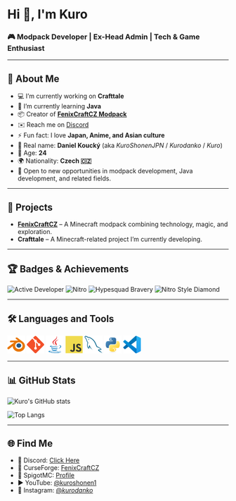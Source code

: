 # Hi 👋, I'm Kuro

### 🎮 Modpack Developer | Ex-Head Admin | Tech & Game Enthusiast

---

## 👤 About Me
- 💻 I’m currently working on **Crafttale**  
- 🌱 I’m currently learning **Java**  
- 📦 Creator of **[FenixCraftCZ Modpack](https://www.curseforge.com/minecraft/modpacks/fenixcraftcz)**  
- ✉️ Reach me on [Discord](https://discord.com/users/927209637768495105)  
- ⚡ Fun fact: I love **Japan, Anime, and Asian culture**  
- 🧑 Real name: **Daniel Koucký** (aka *KuroShonenJPN* / *Kurodanko* / *Kuro*)  
- 🎂 Age: **24**  
- 🌍 Nationality: **Czech 🇨🇿**
- 🤝 Open to new opportunities in modpack development, Java development, and related fields.  

---

## 🚀 Projects
- [**FenixCraftCZ**](https://www.curseforge.com/minecraft/modpacks/fenixcraftcz) – A Minecraft modpack combining technology, magic, and exploration.  
- **Crafttale** – A Minecraft-related project I’m currently developing.  

---

## 🏆 Badges & Achievements

<p align="left">
  <img src="https://cdn.jsdelivr.net/gh/DiscordBadges/badges/PNG/Active_Developer.png" alt="Active Developer" width="40" height="40" title="Discord Active Developer"/>
  <img src="https://cdn.jsdelivr.net/gh/DiscordBadges/badges/PNG/Nitro.png" alt="Nitro" width="40" height="40" title="Discord Nitro"/>
  <img src="https://cdn.jsdelivr.net/gh/DiscordBadges/badges/PNG/Hypesquad_Bravery.png" alt="Hypesquad Bravery" width="40" height="40" title="Hypesquad Bravery"/>
  <img src="https://cdn3.emoji.gg/emojis/7026-nitro-style-diamond.png" alt="Nitro Style Diamond" width="40" height="40" title="Nitro Style Diamond"/>
</p>

---

## 🛠️ Languages and Tools
<p align="left">
  <img src="https://raw.githubusercontent.com/devicons/devicon/master/icons/blender/blender-original.svg" alt="blender" width="40" height="40"/>
  <img src="https://raw.githubusercontent.com/devicons/devicon/master/icons/git/git-original.svg" alt="git" width="40" height="40"/>
  <img src="https://raw.githubusercontent.com/devicons/devicon/master/icons/java/java-original.svg" alt="java" width="40" height="40"/>
  <img src="https://raw.githubusercontent.com/devicons/devicon/master/icons/javascript/javascript-original.svg" alt="javascript" width="40" height="40"/>
  <img src="https://raw.githubusercontent.com/devicons/devicon/master/icons/mysql/mysql-original.svg" alt="mysql" width="40" height="40"/>
  <img src="https://raw.githubusercontent.com/devicons/devicon/master/icons/python/python-original.svg" alt="python" width="40" height="40"/>
  <img src="https://raw.githubusercontent.com/devicons/devicon/master/icons/vscode/vscode-original.svg" alt="vscode" width="40" height="40"/>
</p>

---

## 📊 GitHub Stats
![Kuro's GitHub stats](https://github-readme-stats.vercel.app/api?username=KuroShonenJPN&show_icons=true&theme=tokyonight)

![Top Langs](https://github-readme-stats.vercel.app/api/top-langs/?username=KuroShonenJPN&layout=compact&theme=tokyonight)

---

## 🌐 Find Me
- 💬 Discord: [Click Here](https://discord.com/users/927209637768495105)  
- 🔗 CurseForge: [FenixCraftCZ](https://www.curseforge.com/minecraft/modpacks/fenixcraftcz)  
- 📝 SpigotMC: [Profile](https://www.spigotmc.org/members/kuroshonenjpn.1910886/)  
- ▶️ YouTube: [@kuroshonen1](https://www.youtube.com/@kuroshonen1)
- 📸 Instagram: [@_kurodanko_](https://www.instagram.com/_kurodanko_/)
